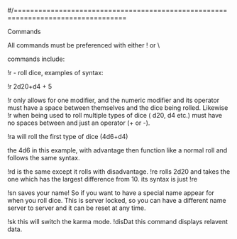 #/=================================================================================

Commands

All commands must be preferenced with either ! or \

commands include:					  

!r - roll dice,  examples of syntax:

!r 2d20+d4 + 5

!r only allows for one modifier, and the numeric modifier and its operator must have a space between themselves and the dice being rolled.
Likewise !r when being used to roll multiple types of dice
(
d20, d4 etc.) must have no spaces between and just an operator (+ or -).

!ra will roll the first type of dice (4d6+d4) 

the 4d6 in this example, with advantage then function like a normal roll and follows the same syntax.

!rd is the same except it rolls with disadvantage.
!re rolls 2d20 and takes the one which has the largest difference from 10. its syntax is just !re

!sn saves your name! So if you want to have a special name appear for when you roll dice.
This is server locked, so you can have a different name server to server and it can be reset at any time.

!sk this will switch the karma mode.
!disDat this command displays relavent data.
